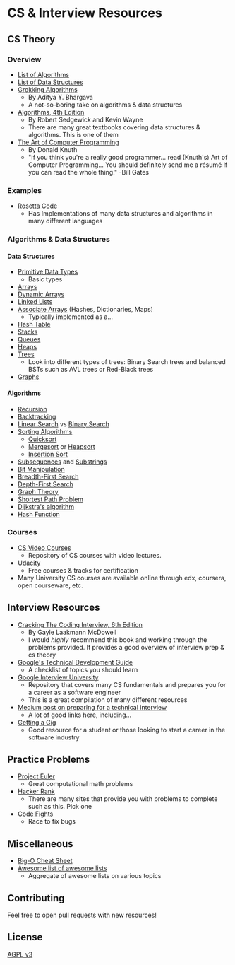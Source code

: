 # CS & Interview Resources

## CS Theory

### Overview
- [List of Algorithms](https://en.wikipedia.org/wiki/List_of_algorithms)
- [List of Data Structures](https://en.wikipedia.org/wiki/List_of_data_structures)
- [Grokking Algorithms](https://www.manning.com/books/grokking-algorithms)
  - By Aditya Y. Bhargava
  - A not-so-boring take on algorithms & data structures
- [Algorithms, 4th Edition](http://bit.ly/1PSChyb)
  - By Robert Sedgewick and Kevin Wayne
  - There are many great textbooks covering data structures & algorithms. This is one of them
- [The Art of Computer Programming](https://en.wikipedia.org/wiki/The_Art_of_Computer_Programming)
  - By Donald Knuth
  - "If you think you're a really good programmer... read (Knuth's) Art of Computer Programming... You should definitely send me a résumé if you can read the whole thing." -Bill Gates

### Examples
- [Rosetta Code](http://www.rosettacode.org/wiki/Rosetta_Code)
  - Has Implementations of many data structures and algorithms in many different languages

### Algorithms & Data Structures
#### Data Structures
- [Primitive Data Types](https://en.wikipedia.org/wiki/Primitive_data_type)
  - Basic types
- [Arrays](https://en.wikipedia.org/wiki/Array_data_type)
- [Dynamic Arrays](https://en.wikipedia.org/wiki/Dynamic_array)
- [Linked Lists](https://en.wikipedia.org/wiki/Linked_list)
- [Associate Arrays](https://en.wikipedia.org/wiki/Associative_array) (Hashes, Dictionaries, Maps)
  - Typically implemented as a...
- [Hash Table](https://en.wikipedia.org/wiki/Hash_table)
- [Stacks](http://bit.ly/1OJybGQ)
- [Queues](http://bit.ly/2fPs7zs)
- [Heaps](http://bit.ly/2gac1zA)
- [Trees](http://bit.ly/1CKSr1s)
  - Look into different types of trees: Binary Search trees and balanced BSTs such as AVL trees or Red-Black trees
- [Graphs](http://bit.ly/2ge0PDE)

#### Algorithms
- [Recursion](http://bit.ly/1PgM41t)
- [Backtracking](https://en.wikipedia.org/wiki/Backtracking)
- [Linear Search](https://en.wikipedia.org/wiki/Linear_search) vs [Binary Search](https://en.wikipedia.org/wiki/Binary_search_algorithm)
- [Sorting Algorithms](https://en.wikipedia.org/wiki/Sorting_algorithm)
  - [Quicksort](https://en.wikipedia.org/wiki/Quicksort)
  - [Mergesort](https://en.wikipedia.org/wiki/Merge_sort) or [Heapsort](https://en.wikipedia.org/wiki/Heapsort)
  - [Insertion Sort](https://en.wikipedia.org/wiki/Insertion_sort)
- [Subsequences](https://en.wikipedia.org/wiki/Subsequence) and [Substrings](https://en.wikipedia.org/wiki/Substring)
- [Bit Manipulation](https://en.wikipedia.org/wiki/Bit_manipulation)
- [Breadth-First Search](https://en.wikipedia.org/wiki/Breadth-first_search)
- [Depth-First Search](https://en.wikipedia.org/wiki/Depth-first_search)
- [Graph Theory](https://en.wikipedia.org/wiki/Graph_theory)
- [Shortest Path Problem](https://en.wikipedia.org/wiki/Shortest_path_problem)
- [Dijkstra's algorithm](https://en.wikipedia.org/wiki/Dijkstra%27s_algorithm)
- [Hash Function](https://en.wikipedia.org/wiki/Hash_function)

### Courses
- [CS Video Courses](https://github.com/Developer-Y/cs-video-courses)
  - Repository of CS courses with video lectures.
- [Udacity](https://www.udacity.com/)
  - Free courses & tracks for certification
- Many University CS courses are available online through edx, coursera, open courseware, etc.

## Interview Resources
- [Cracking The Coding Interview, 6th Edition](https://www.amazon.com/Cracking-Coding-Interview-Programming-Questions/dp/0984782850)
  - By Gayle Laakmann McDowell
  - I would *highly* recommend this book and working through the problems provided. It provides a good overview of interview prep & cs theory
- [Google's Technical Development Guide](https://www.google.com/about/careers/students/guide-to-technical-development.html)
  - A checklist of topics you should learn
- [Google Interview University](https://github.com/jwasham/google-interview-university)
  - Repository that covers many CS fundamentals and prepares you for a career as a software engineer
  - This is a great compilation of many different resources
- [Medium post on preparing for a technical interview](https://medium.com/@dancrisan/get-ready-and-think-ahead-11-tech-interview-websites-to-get-more-than-ready-5487038febcd#.jv7kedxml)
  - A lot of good links here, including...
- [Getting a Gig](https://github.com/cassidoo/getting-a-gig)
  - Good resource for a student or those looking to start a career in the software industry

## Practice Problems
- [Project Euler](https://projecteuler.net/)
  - Great computational math problems
- [Hacker Rank](https://www.hackerrank.com/domains)
  - There are many sites that provide you with problems to complete such as this. Pick one
- [Code Fights](https://codefights.com)
  - Race to fix bugs

## Miscellaneous
- [Big-O Cheat Sheet](http://bigocheatsheet.com/)
- [Awesome list of awesome lists](https://github.com/sindresorhus/awesome)
    - Aggregate of awesome lists on various topics

## Contributing
Feel free to open pull requests with new resources!

## License
[AGPL v3](LICENSE)
